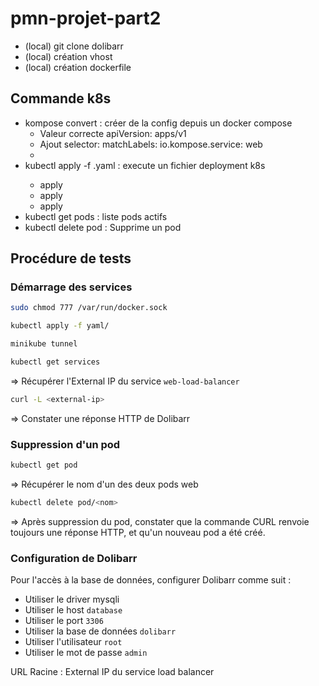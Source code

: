 # pmn-projet-part2

- (local) git clone dolibarr
- (local) création vhost
- (local) création dockerfile


## Commande k8s

- kompose convert : créer de la config depuis un docker compose
    - Valeur correcte apiVersion: apps/v1
    - Ajout selector:
      matchLabels:
      io.kompose.service: web
    - 
- kubectl apply -f <file>.yaml : execute un fichier deployment k8s
    - apply <pvc>
    - apply <deployments>
    - apply <load-balancer>
- kubectl get pods : liste pods actifs
- kubectl delete pod <nom-du-pod> : Supprime un pod

## Procédure de tests

### Démarrage des services

```bash
sudo chmod 777 /var/run/docker.sock
```

```bash
kubectl apply -f yaml/
```

```bash
minikube tunnel
```

```bash
kubectl get services
```

=> Récupérer l'External IP du service `web-load-balancer`

```bash
curl -L <external-ip>
```

=> Constater une réponse HTTP de Dolibarr

### Suppression d'un pod

```bash
kubectl get pod
```

=> Récupérer le nom d'un des deux pods web

```bash
kubectl delete pod/<nom>
```

=> Après suppression du pod, constater que la commande CURL renvoie toujours une réponse HTTP, et qu'un nouveau pod a été créé.


### Configuration de Dolibarr

Pour l'accès à la base de données, configurer Dolibarr comme suit :
- Utiliser le driver mysqli
- Utiliser le host `database`
- Utiliser le port `3306`
- Utiliser la base de données `dolibarr`
- Utiliser l'utilisateur `root`
- Utiliser le mot de passe `admin`

URL Racine : External IP du service load balancer
